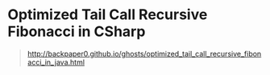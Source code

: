 # Optimized Tail Call Recursive Fibonacci in CSharp
> http://backpaper0.github.io/ghosts/optimized_tail_call_recursive_fibonacci_in_java.html
